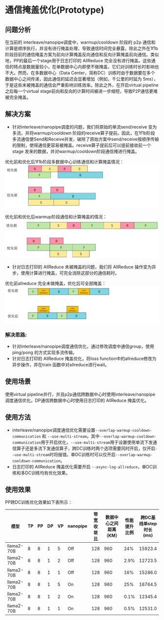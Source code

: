 # 通信掩盖优化(Prototype)

## 问题分析

在当前的 interleave/nanopipe调度中，warmup/cooldown 阶段的 p2p 通信和计算是顺序执行，并没有进行掩盖处理，导致通信时间完全暴露，除此之外在1f1b阶段目前的通信掩盖方案为前向计算掩盖反向通信和反向计算掩盖前向通信。类似地，PP的最后一个stage用于日志打印的 AllReduce 完全没有进行掩盖。这些通信的特点是数据量较小，在单数据中心内即使不做掩盖，它们对训练时长时影响也不大。然而，在多数据中心（Data Center，简称DC）训练时由于数据要在多个数据中心之间传递，因此通信的延迟会显著增加（例如，千公里的时延为 5ms），于是这些未被掩盖的通信会严重影响训练效率。除此之外，在开启virtual pipeline之后每一个virtual stage前向和反向的计算时间被进一步缩短，导致P2P通信更难被完全掩盖。

## 解决方案

* 针对interleave/nanopipe调度的问题，我们将原始的单流send/receive 变为多流，并将warmup/cooldown 阶段的receive算子提前。因此，在1f1b阶段多流通信使Send和Receive并发，破除了原始方案中send/receive按顺序传输的限制，使得通信更容易被掩盖。receive算子提前后可以提前接收前一个stage 发来的数据，并对warmup/cooldown阶段通信掩进行掩盖。

优化前和优化后1f1b阶段多数据中心训练通信和计算掩盖情况：
![alt text](../../sources/images/overlap_communication_1.png)

优化前和优化后warmup阶段通信和计算掩盖的情况：
![alt text](../../sources/images/overlap_communication_0.png)

* 针对日志打印的 AllReduce 未被掩盖的问题，我们将 AllReduce 操作变为异步，使用计算进行掩盖，可完全消除这部分的通信耗时。

优化前allreduce 完全未做掩盖，优化后可全部掩盖：
![alt text](../../sources/images/overlap_communication_2.png)

### 解决思路:

* 针对interleave/nanopipe调度通信优化，通过修改调度中通信group，使用ping/pong 的方式实现多流传输。
* 针对日志打印的 AllReduce 掩盖优化，将loss function中的allreduce修改为异步操作，并在train 函数中对allreduce进行wait。

## 使用场景

使用virtual pipeline并行，并且p2p通信跨数据中心时使用interleave/nanopipe调度通信优化。DP通信跨数据中心时使用日志打印的 AllReduce 掩盖优化。

## 使用方法

* interleave/nanopipe调度通信优化需要设置`--overlap-warmup-cooldown-communication` 和 `--use-multi-stream`，其中`--overlap-warmup-cooldown-communication`用于开启优化，`--use-multi-stream`用于设置使用单流下发通信算子还是多流下发通信算子，跨DC训练时两个选项需要同时开启，仅开启`--use-multi-stream`时将报错。单DC训练时可以仅开启`--overlap-warmup-cooldown-communication`。
* 日志打印的 AllReduce 掩盖优化需要开启 `--async-log-allreduce`，单DC训练和多DC训练均有优化效果。

## 使用效果

PP跨DC训练优化效果如下表所示：

| 模型        | TP  | PP  | DP  | VP  | nanopipe | 带宽收敛比 | 数据中心之间距离（KM） | 性能提升比例 | 跨DC基线单step时长(ms) | 跨DC优化后单step时长(ms) |
|-------------|-----|-----|-----|-----|----------|------------|------------|--------------|------------------|------------------|
| llama2-70B  | 8   | 8   | 1   | 5   | Off      | 128        | 960        | 24%          | 15923.4          | 12343.7          |
| llama2-70B  | 8   | 8   | 1   | 2   | Off      | 128        | 960        | 2.9%         | 12723.5          | 12345.4          |
| llama2-70B  | 8   | 8   | 1   | 1   | Off      | 128        | 960        | 16%          | 15286.0          | 12814.6          |
| llama2-70B  | 8   | 8   | 1   | 5   | On       | 128        | 960        | 25%          | 16764.5          | 12265.4          |
| llama2-70B  | 8   | 8   | 1   | 2   | On       | 128        | 960        | 0.1%         | 12345.4          | 12207.7          |
| llama2-70B  | 8   | 8   | 1   | 1   | On       | 128        | 960        | 0.5%         | 12531.0          | 12517.8          |



